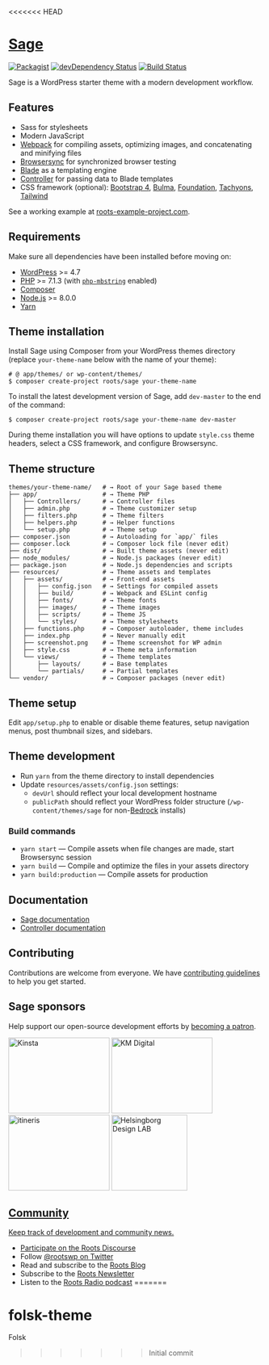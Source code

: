 <<<<<<< HEAD
# [Sage](https://roots.io/sage/)
[![Packagist](https://img.shields.io/packagist/vpre/roots/sage.svg?style=flat-square)](https://packagist.org/packages/roots/sage)
[![devDependency Status](https://img.shields.io/david/dev/roots/sage.svg?style=flat-square)](https://david-dm.org/roots/sage#info=devDependencies)
[![Build Status](https://img.shields.io/travis/roots/sage.svg?style=flat-square)](https://travis-ci.org/roots/sage)

Sage is a WordPress starter theme with a modern development workflow.

## Features

* Sass for stylesheets
* Modern JavaScript
* [Webpack](https://webpack.github.io/) for compiling assets, optimizing images, and concatenating and minifying files
* [Browsersync](http://www.browsersync.io/) for synchronized browser testing
* [Blade](https://laravel.com/docs/5.6/blade) as a templating engine
* [Controller](https://github.com/soberwp/controller) for passing data to Blade templates
* CSS framework (optional): [Bootstrap 4](https://getbootstrap.com/), [Bulma](https://bulma.io/), [Foundation](https://foundation.zurb.com/), [Tachyons](http://tachyons.io/), [Tailwind](https://tailwindcss.com/)

See a working example at [roots-example-project.com](https://roots-example-project.com/).

## Requirements

Make sure all dependencies have been installed before moving on:

* [WordPress](https://wordpress.org/) >= 4.7
* [PHP](https://secure.php.net/manual/en/install.php) >= 7.1.3 (with [`php-mbstring`](https://secure.php.net/manual/en/book.mbstring.php) enabled)
* [Composer](https://getcomposer.org/download/)
* [Node.js](http://nodejs.org/) >= 8.0.0
* [Yarn](https://yarnpkg.com/en/docs/install)

## Theme installation

Install Sage using Composer from your WordPress themes directory (replace `your-theme-name` below with the name of your theme):

```shell
# @ app/themes/ or wp-content/themes/
$ composer create-project roots/sage your-theme-name
```

To install the latest development version of Sage, add `dev-master` to the end of the command:

```shell
$ composer create-project roots/sage your-theme-name dev-master
```

During theme installation you will have options to update `style.css` theme headers, select a CSS framework, and configure Browsersync.

## Theme structure

```shell
themes/your-theme-name/   # → Root of your Sage based theme
├── app/                  # → Theme PHP
│   ├── Controllers/      # → Controller files
│   ├── admin.php         # → Theme customizer setup
│   ├── filters.php       # → Theme filters
│   ├── helpers.php       # → Helper functions
│   └── setup.php         # → Theme setup
├── composer.json         # → Autoloading for `app/` files
├── composer.lock         # → Composer lock file (never edit)
├── dist/                 # → Built theme assets (never edit)
├── node_modules/         # → Node.js packages (never edit)
├── package.json          # → Node.js dependencies and scripts
├── resources/            # → Theme assets and templates
│   ├── assets/           # → Front-end assets
│   │   ├── config.json   # → Settings for compiled assets
│   │   ├── build/        # → Webpack and ESLint config
│   │   ├── fonts/        # → Theme fonts
│   │   ├── images/       # → Theme images
│   │   ├── scripts/      # → Theme JS
│   │   └── styles/       # → Theme stylesheets
│   ├── functions.php     # → Composer autoloader, theme includes
│   ├── index.php         # → Never manually edit
│   ├── screenshot.png    # → Theme screenshot for WP admin
│   ├── style.css         # → Theme meta information
│   └── views/            # → Theme templates
│       ├── layouts/      # → Base templates
│       └── partials/     # → Partial templates
└── vendor/               # → Composer packages (never edit)
```

## Theme setup

Edit `app/setup.php` to enable or disable theme features, setup navigation menus, post thumbnail sizes, and sidebars.

## Theme development

* Run `yarn` from the theme directory to install dependencies
* Update `resources/assets/config.json` settings:
  * `devUrl` should reflect your local development hostname
  * `publicPath` should reflect your WordPress folder structure (`/wp-content/themes/sage` for non-[Bedrock](https://roots.io/bedrock/) installs)

### Build commands

* `yarn start` — Compile assets when file changes are made, start Browsersync session
* `yarn build` — Compile and optimize the files in your assets directory
* `yarn build:production` — Compile assets for production

## Documentation

* [Sage documentation](https://roots.io/sage/docs/)
* [Controller documentation](https://github.com/soberwp/controller#usage)

## Contributing

Contributions are welcome from everyone. We have [contributing guidelines](https://github.com/roots/guidelines/blob/master/CONTRIBUTING.md) to help you get started.

## Sage sponsors

Help support our open-source development efforts by [becoming a patron](https://www.patreon.com/rootsdev).

<a href="https://kinsta.com/?kaid=OFDHAJIXUDIV"><img src="https://cdn.roots.io/app/uploads/kinsta.svg" alt="Kinsta" width="200" height="150"></a> <a href="https://k-m.com/"><img src="https://cdn.roots.io/app/uploads/km-digital.svg" alt="KM Digital" width="200" height="150"></a> <a href="https://www.itineris.co.uk/"><img src="https://cdn.roots.io/app/uploads/itineris.svg" alt="itineris" width="200" height="150"></a> <a href="http://www.hbgdesignlab.se/"><img src="https://cdn.roots.io/app/uploads/helsingborgdesignlab.png" alt="Helsingborg Design LAB" with="200" height="150">

## Community

Keep track of development and community news.

* Participate on the [Roots Discourse](https://discourse.roots.io/)
* Follow [@rootswp on Twitter](https://twitter.com/rootswp)
* Read and subscribe to the [Roots Blog](https://roots.io/blog/)
* Subscribe to the [Roots Newsletter](https://roots.io/subscribe/)
* Listen to the [Roots Radio podcast](https://roots.io/podcast/)
=======
# folsk-theme
Folsk
>>>>>>> Initial commit
